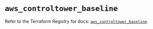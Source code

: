 # `aws_controltower_baseline`

Refer to the Terraform Registry for docs: [`aws_controltower_baseline`](https://registry.terraform.io/providers/hashicorp/aws/6.15.0/docs/resources/controltower_baseline).
